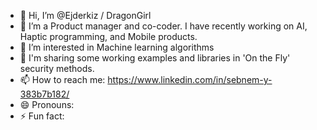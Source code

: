 - 👋 Hi, I’m @Ejderkiz / DragonGirl
- 👀 I’m a Product manager and co-coder. I have recently working on AI, Haptic programming, and Mobile products. 
- 🌱 I’m interested in Machine learning algorithms
- 💞️ I'm sharing some working examples and libraries in 'On the Fly' security methods. 
- 📫 How to reach me: https://www.linkedin.com/in/sebnem-y-383b7b182/
- 😄 Pronouns: 
- ⚡ Fun fact: 

<!---
Ejderkiz/Ejderkiz is a ✨ special ✨ repository because its `README.md` (this file) appears on your GitHub profile.
You can click the Preview link to take a look at your changes.
--->
